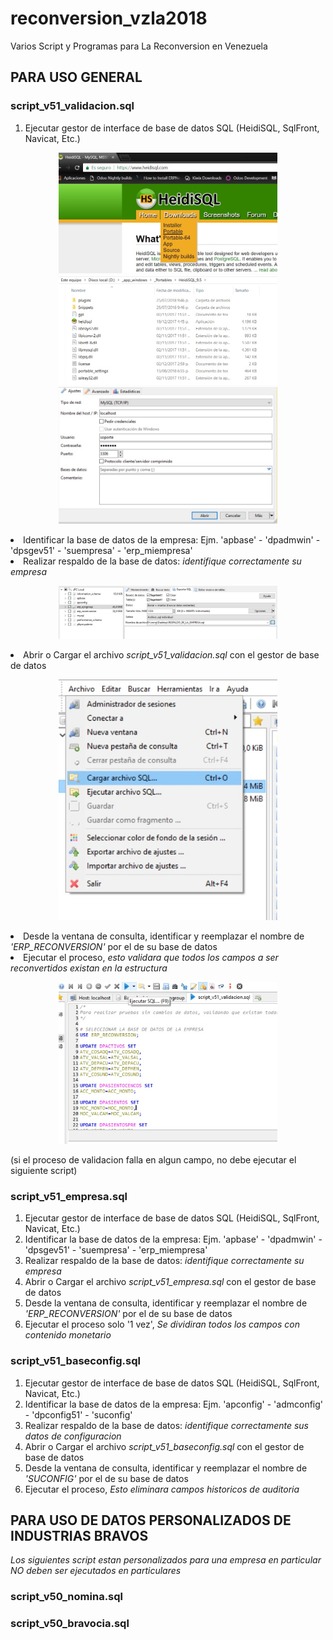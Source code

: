 # reconversion_vzla2018
Varios Script y Programas para La Reconversion en Venezuela


## PARA USO GENERAL

### script_v51_validacion.sql
01) Ejecutar gestor de interface de base de datos SQL (HeidiSQL, SqlFront, Navicat, Etc.)

<p align="center">
  <img src="Imagen01.jpg" width="350"/>
  <img src="Imagen02.jpg" width="350"/>
  <img src="Imagen03.jpg" width="350"/>
</p

02) Identificar la base de datos de la empresa: Ejm. 'apbase' - 'dpadmwin' - 'dpsgev51' - 'suempresa' - 'erp_miempresa'
03) Realizar respaldo de la base de datos: *identifique correctamente su empresa*

<p align="center">
  <img src="Imagen04.jpg" width="350"/>
</p

04) Abrir o Cargar el archivo *script_v51_validacion.sql* con el gestor de base de datos

<p align="center">
  <img src="Imagen05.jpg" width="350"/>
</p

05) Desde la ventana de consulta, identificar y reemplazar el nombre de *'ERP_RECONVERSION'* por el de su base de datos 
06) Ejecutar el proceso, *esto validara que todos los campos a ser reconvertidos existan en la estructura* 

<p align="center">
  <img src="Imagen06.jpg" width="350"/>
</p

(si el proceso de validacion falla en algun campo, no debe ejecutar el siguiente script) 

### script_v51_empresa.sql
01) Ejecutar gestor de interface de base de datos SQL (HeidiSQL, SqlFront, Navicat, Etc.)
02) Identificar la base de datos de la empresa: Ejm. 'apbase' - 'dpadmwin' - 'dpsgev51' - 'suempresa' - 'erp_miempresa'
03) Realizar respaldo de la base de datos: *identifique correctamente su empresa*
04) Abrir o Cargar el archivo *script_v51_empresa.sql* con el gestor de base de datos
05) Desde la ventana de consulta, identificar y reemplazar el nombre de *'ERP_RECONVERSION'* por el de su base de datos 
06) Ejecutar el proceso solo '1 vez', *Se dividiran todos los campos con contenido monetario*  

### script_v51_baseconfig.sql
01) Ejecutar gestor de interface de base de datos SQL (HeidiSQL, SqlFront, Navicat, Etc.)
02) Identificar la base de datos de la empresa: Ejm. 'apconfig' - 'admconfig' - 'dpconfig51' - 'suconfig'
03) Realizar respaldo de la base de datos: *identifique correctamente sus datos de configuracion*
04) Abrir o Cargar el archivo *script_v51_baseconfig.sql* con el gestor de base de datos
05) Desde la ventana de consulta, identificar y reemplazar el nombre de *'SUCONFIG'* por el de su base de datos 
06) Ejecutar el proceso, *Esto eliminara campos historicos de auditoria* 

## PARA USO DE DATOS PERSONALIZADOS DE INDUSTRIAS BRAVOS
*Los siguientes script estan personalizados para una empresa en particular NO deben ser ejecutados en particulares*

### script_v50_nomina.sql

### script_v50_bravocia.sql